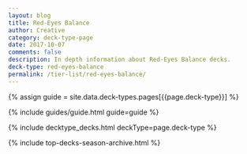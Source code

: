 ```yaml
---
layout: blog
title: Red-Eyes Balance
author: Creative
category: deck-type-page
date: 2017-10-07
comments: false
description: In depth information about Red-Eyes Balance decks.
deck-type: red-eyes-balance
permalink: /tier-list/red-eyes-balance/
---
```


{% assign guide = site.data.deck-types.pages[{{page.deck-type}}] %}

{% include guides/guide.html guide=guide %}

{% include decktype_decks.html deckType=page.deck-type %}

{% include top-decks-season-archive.html %}